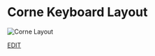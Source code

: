# Corne Keyboard Layout

![Corne Layout](https://github.com/JanKornienko/zmk-config/assets/59119423/4c6afdc2-c9cc-44e3-897a-8e9152b9a35f)

[EDIT](https://viewer.diagrams.net/?tags=%7B%7D&highlight=0000ff&edit=_blank&layers=1&nav=1&title=Corne#R7V1Nd6NGFv0tWehMMucohypAoKUsW90znY49cdLpzmYOlpBEgoQb4badxfz2AQQS1CvQF%2FDAVVmkLUBI4tard%2Bu%2Bj%2Bqp49XLO996XH70Zrbbo8rspade9yglg6EW%2FhMded0eMY3h9sDCd2bJRfsD987fdnJQSY4%2BOTN7k7sw8Dw3cB7zB6feem1Pg9wxy%2Fe95%2Fxlc8%2FNf%2BqjtUg%2BUdkfuJ9arg0u%2B92ZBcvkV1Bjf%2Fy97SyW6SeHv3h7ZmWlFyc33iytmfecOaTe9NSx73nB9q%2FVy9h2o4eXPpft%2ByYFZ3dfzLfXwTFv%2BHp7aygfNt71w9OHpX1189X7410%2Fucs3y31KfvB%2Fkm8bvKaP4HnpBPb9ozWNXj%2BHMPfUq2WwcsNXJPzT2jxuH%2FzcebHDz7qae%2BsgAZIYyeuJtXLcaAh8sv2ZtbbSy5JPIcnrsed6fvyp6mhyNRzHb3dcN3NcNdUbLTrue0%2FrWfSB8bvh00h%2Fmu0H9kvmUPJ03tneyg781%2FCS5GyfaglUyVjVlOT18x759JJlBvT0mJWMtcXu1ns4wj8SRE5AhwJ0fhcYHSWPjjpERkcF6NyIiw4ZMOiYyOhoAJ1fBEaHtsx2dIDOr%2BKiY7bM7QwAOCNxwQGkQENGxwDo3AuMDkMKNBUZHROgcy0uOiwp0CgyOkOAzkRgdCie7dxunm9v3dnH%2Bdflh8Xg%2FeLTs7vuExOAYc%2FC1Xjy0vODpbfw1pZ7sz%2BaeS5K%2BGp%2FzU%2Be95g8rD%2FtIHhNILKeAi8P6MzaLJnnGn1q7qlyHvTGe%2FKndslYSxWMwPIXdlD2sw0%2BTr7tWoHzLf9NKjeJ9GtmbOKduDbBUjFsZ0%2BgQPOHuOgALoa9yCRQofksMDwsGTOw4YESzVhceAAbG2DDAzWaTwLDw9IxdOuBIs2VuPCwzKBB18NnjQoBYDTAlsMn6L9%2BTt4fv%2FgSvfhRT19ev2RPXr%2Bmr16c4PP%2ByvDVl%2FSO4d%2F7N0Uv0vcw4No6iaQx9WoT%2BN5fdubMVeh54jO9Cul7orMcpO%2FbCOcF9D1%2B68j3rdfMBY%2Besw42mTvfRQcy49HQc%2BPRUJjoH3s9ZQbwyW8gykBhRu32S%2B%2FH8O7XXzDpQHmrRwduEMH%2BaK1z433w9SkKnl6FJhz0LddZrHvqKL7C8oN4NCjx9NTfbOen6NzaSyap8O9pOCyC%2FnQ7jqKT%2FuLh%2B%2FA3ht9cSf%2F5YXtpNP%2F058k8FX%2BGtd70N7bvzDMXbGKriU6HY%2B4lPpF%2Bx%2FCvRfJv%2FGOi67k%2F5ugb3dCeOehdDdM7ho97e9P8B4WHtw8uPXzhBO57QTisvXV0Xs9P6FQ5e0Kfx%2F%2BV2Hx%2BQj80A1w21Q%2FzA1%2FH1hQJFBW%2FCOuIAU3CjpYQKCr%2BJi46bBgYO9CYjpYMOv8SFh2QQoGtn1Aob92Ki47WNtuB6taduOggRum5645dXuGbiJbQRKprebSEQkXxvbAmAagYdrSEQkHx3%2BKiw8q92MsYCvXED8KiA2Il2KkRFGZ9%2FSQuOmygEd12OLJYrDvFKlEXUUr0uutpiJLt18TR0B0SVG5%2B7iZcddAF9NUnVG4%2BiosOSxeww4%2FplJuLBESafI8OrFUEg1uJoN1VwACDwA7nq1DM%2BTELVzXxh87CxVIKdPuC6k50w4hSiJsUCxgEto9S4aIpjew9pDG9mT23ntwgE%2FF7KAz35QWgA7CWocaAewpqFeDUZ7VSzvJp59GakeP0IXjYTeZj7F4cl4%2FRO0u64%2F7yZIQeVO6obvIxrVy6K%2FuapyQWcBMESJR5EfEQYqZ%2FDIdFaQI755fccWMvPDs8%2FuRET3%2Fl%2FemwVzAcJzlqPT660fu23%2BWkt669cMwceic3h0FNUg%2BSE9vHs02i8FeWmzn3zfIdK%2Fx3akVl%2BewlbjiCbT%2FOwnDWC3g%2Bzt9wQjuIRl50Ms152J4JfGu9mYfXp%2B9c272i5I79TZ89f5b%2FyN1d%2B8%2F2w19OeOPo7ttUgn4yb8BPn9lTz08yHvIfP3c9K2APzpzNo2sl6Dtr11lHsH3nrB5D47bWSWYGL5dj3BsN6krayCZpqGgr%2FHzWRuq1Qh5vPdjulTX9axHfIL0geajbsyGats%2BcKXAanFmsJOuScSR6gzpcwSw5wPEjs1HULmP%2FdMMjEyf67lXl781MRTFUMA6igaUrilaxV7rU1%2FCz4lgNY0CZcbD1gsm79kPh5PQ%2BVeV%2BTlW5d8WPLN%2FQ4P7kfPksOdSbmmoySWlUr2hmYCeGIyXgQV0TA9FwE35PJJgMcHNrYPKTd8eGql%2BQvFuQHH0kJyUqSvauyohtulaejMteT7Qm5gNOaeBByvy2GLB%2BIPlWb4KwnT%2BLKkqSFVtkjCcRtqytnkvZoinZmVruKPmoBy8IvFU1MzYx20bl0mT2hmfslKpliNqetvGp2rllHczAIg8WsSlv5CjK4GY0qXiWTxvCHVQetjNZ5WywrzJ0kBhmPXzQpHk6eMBfgC928ht2v6RWD0N1XAupdTHTAmnueAvRhrVYiMYEqShhZ9uKDIQoWn7yN43SAU%2BIetH1zILs4A8%2F9frdg6qX4cGQ3dtmeBeXY6lljHDcG2Xrrmooxzo3rlbgpgtX0f2YdR4mhDu3XlTPVQGvY2kd9kJ8QFF81pnepAJfpyimxV%2B7K4puVL52PzaepKMs3YleWnhb0zx9RvCqhVWxpHA9feI0XHij%2B7sxXj1sny2IvUAALSqI3dnigYJYxjIvW1ir583A9fU%2BKC4SP3oEFdVVj0d39weG0Mz5dtFHVPZdf7%2F95frwcI%2B%2FbvW6FDm%2F2vusvJ6LhjBipUqBIsEZwRVi03DO1WWRFjY1zmgwk5GPDpXoFHb1MnRsdGANnrjosGnbBvrMBmvwBEaHts12eAsJUdFhOyKhux1YggdD%2FsKgw7ICE73gHq46BDYeQAsa7FbBhwemL6niwgN4AXa%2FQk6xnSYwPCwxwLYeTvGWLi48ZstcD7dWS1RwADHAXvKockFazAtMbLFYlQvSYlpgYufIcesbhUWHts124IpUXHRYUoDudmSrZBFbJSOMfKYhsom%2BWIFLfWGnJbCSxFYxVbjQFxccVoXB1v%2FTG0twYAMd9NCZBjUYccFhcwLQLUdKMIVdctB9jgbX%2BLCKXhR0wCoSW73U4Boflv0Igw5LCbDJtAbX%2BHAfVlHQAZwAO2ymwUU%2B7DMlDDosKUC3HbgQVbqJTkE73kppAr4jkkvTYpaAvfpJCb4EB5IE9ECALpemhRwBPYamy6VpIUXAtxyZHFBMCNB9Di83gOmuu35aPdj%2BBq%2B77snFuAzOVdZis13RBpz1UbN9d3XZ11X2de3Jvq6yr2tpX1cTW8jRocwmu2uenFJQW1MP%2FYxkmrflFTre67Btk1iTnQ7xJzdeQs5bth5R%2B0hV5UcK%2BktVYBusaaA7lho058p6zmRgS6atPGKc3X4r7SSDnkk4kOpMcWENIdjK5kDWbhRX1hBCsOGRxRvFpTUhOtjwyOqN4tqaFlgPb8kpKjxm61wPXNJ8Jy48kBpgp3wOOLw6%2FTAhEQLsADtjOt3gNDe%2FyZYcGYSww58GL6tDduVokw1RDkKyMUd73JAhBYQSlkCxl0CGFBDKKAK2%2FGZIAaGMH2CHdQwpIJSRA3TrkQJCMTPAdz01NCmoqqNE03EftoMEoejEWpaCFJaC4ItvqTFn0Ym8o%2FI%2FcUEC7ABbvzahevBPYeGB3Brb%2F6RbRmbg6Ycv%2FysuREDDRrcgjngQ%2FT%2F8vGq3aukUTK0LBZnFVSJvM7vt1NzQiN29odzQOigV%2BmbU5hl1MmINYlUO4gOUU0d3mDxBSg7izCAmchAfIOY6OjGXpSYHBjGVg%2FjA0gV%2FJobq5j%2B2Y2SHaRfXL020wcEPWptS%2FCxm6uiBg1Qrl%2BjwVE%2FsoNuQkzOlR06uZ3R0zquDZKGHrodQ%2FezpsbRmXIsLE1BA0a2Jo4DqMdk0Tq6NfzswtS6WPTyiT87mdfXgua3pk2PrROP3ybkKH2fTfXKIwsn1bbZRzlA2ypGNcnqyUY5slFPaKIdQzkzVrLORnXLKPMmxqVO1dTQYSv1StsrpaqucFkxvsleO7JXTyl45%2BK6FKBzZpoN7GpJCD3Hi2C%2B80f3duN5RX1vTofw4L7KGIuupwiWoZw772lwCUWQVYUkVoYYtJhNFlhGWlBFqBjo%2Bso6wpI5Qw443E0UWEpYUErbAfmQlYXElYQvcD1wyjgPfrRSixlTRWigCeno1UWBOze1jIDBEIO8SO2VtV%2B6TNaPVTFyIYH43dpyZEJhdc7%2BcC2xGsJAE34x4Go0kC21xRERqCWVEAX0tRKSWUMYS0LU4IrWEMoqAHT4jRGoJZfQA336kllBCD%2FDdzxnh5xZG2KhSUYSt%2BEZJMscQL852UY8n9LHP9nwa4K9coEZz59vfKp2eugQRVKLRpc70G2Ug%2BuSuUlubOd%2BOsWlSZNPX3vM6Y7fx7apPzerWGADRIvRoBIUiUIVj4LdHOQLKi7fw44UpZcyMgJ9DDiIuRCAlAt9Iocz08SmwxYWofWFDylGa9JtKEerSYgy2ucSf57g1WdsU2u3%2FxUULVH6jKxsUKk%2FfC4sPLPlGVwYpVJ5%2BEBcfUOuNbz9QerqLSgUrIvZ31tPGrp%2FbD5saBI30osGPV1JeM5oTs%2BSLhsT78EsWynddJKpsqdTKmc2iW9fCj%2FDF6jRTPztjvMvNF1LXObp5I%2Fr8r0Jdh4umVGgO9jBE51oqVGgqm7Vv1jM5aZ%2FdGRDfzKEyNElzxgRM4YOUC9%2BtHtHOZ2XPHKstzXzm1sDkN%2FMZG6rOa%2BajKEmTnwoQBC0YNE6ebLPNfIgqu%2FnIbj7bU7KbD85yvBPdfAboKf2qbOdT5kuOzYqpr%2BeCWm%2FC3kmNag5tTAeMsPKeM1VvfQca0LTAImUHGtmBpp0daFowGxbL0V3Kj5UdaLrUgQY%2FNVbuh5rhaEBUM9H1Vt6OqGO1l%2B7kICRKrCpuqugocTYHGGu94UhclEAcykSPOHN2Ru2N9V7amFFIlNjYbwtsiVPHHKI00sRFiWXLLXBLnEhC5JaIuCBB8oCeCMzb%2BzMyJUVglAB5QM%2Bo521uGZIHU9yMbQ55QI%2BdcnZvlB1q2mZJPIFTVBsCpAHfHXG0htAdXV2LCxIgDUP0VZLchrCMLgzRFTveRoTC4gOIwhA9ysbbgTCic%2BLuawepQgusSHZLK6YKLXBCxZmKXYrGyW41rR%2F7bLeaIfoqhrdh41jtDcWlyXCpiS6Acjari6U1cUUbqNmghxJ4O9ZFKrW4lgTlT3xXzxFtoulOFRckEEnAtySZJlJc2IPujXZWzdqQuPkHkDJgy59UkT3uDxAGbOpNudsQCmpBkCpgx%2BCo3C6vjCTgW89b6XDfSAeWFjgkfnpIGunuGmp1sAZ0JZTKLfRKGAN6HIHKHfRKGAN6MI5ydtATFx6Qa4BvPVJWKCYI%2BL6Hs3Ee6Bcy%2FdueLtvSL4Q8WMQOnzHsF6Iog5vRBOI8j%2F%2BrBkFQ421wVkzN9guhnI31ZL8Q2S9E9guR%2FULyzgZd3OFsLyn7hZyel1BbhTzlbjD5lttHAM9QWFufJOHoTUxkjY3q2ieywl4sFdgPaL%2FSggnucnn03LXNofY6h3t%2BVN0eB8CDP73xhLbupRzKBiBdagCCnm1IOftCTtJFo4BBaVCRs1c18SCCKpnIjXVBUQ7d1SyhQcTZvlBcfNgwzZ6M4eFTc9FUt%2FCh7bMfuPgXFx%2BzdR6Is%2BnfRHKEDELoGaCcPf8mApsQoAgUO4Wacvb8m1Sb494phABJoOjhTs4%2Bf5Nqu051CyGWJrTAhmC2zUQXFyFAFPDdEEdNGIgLECQK%2BCshjphQbcJntxACRAFdkeNsfjeptkVlpxCCRAE9ksPZ0G5SbUPebiEEiAK%2BDUE9YZJms4kIEWAK6H6Is1vcxfCUNKXoFlxMU4rws9DhgvrC1a%2Bn7uBctJ3G%2BKdfGtj5s0sjAE6p6Bogd%2Bc5UeEBEQ50BZ2z3Zaw8MAAIb67q7lOqFPwsKviFlhPzXVCnYKnffEnzuZM1bEPRXKPA9wDXVZM71wL%2FkTiX05u8HV%2FDQou1eFPJf7l7Ak%2FMqdBOac6%2FFWJfzk9a4H9Q7GoOvy1t4R%2FE61L2kAIam410yV7hXwNfbWrSa2ohE6hR0c0qRWVsB308KImtaISMoJvPVIrKqEG%2BL6H11OGaVoyf1pP40BhS%2FqWzExFMSLcQd%2BSka4omgKhrrNvyZ5R4PUt0d9KQU0n20FQFX3Jr19esXMu3idUS8fF0lXXRgN7PDb8X19xtA4FGGmO6E0N2mCml6fxNGCmOE0N2mC3NSzES6vxu0Re2Wr8FqRZ6by1hWzXVtaUZ9e3bHtCtmurq13bJLtcqq29UWObh3WCmKuMtqvX5%2FDDl74XAb479y5EbvnRm9nRFf8H)
